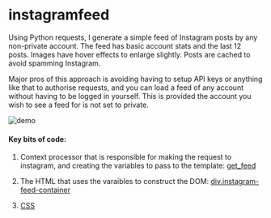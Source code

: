 # instagramfeed

Using Python requests, I generate a simple feed of Instagram posts by any non-private account. The feed has basic account stats and the last 12 posts. Images have hover effects to enlarge slightly. Posts are cached to avoid spamming Instagram.

Major pros of this approach is avoiding having to setup API keys or anything like that to authorise requests, and you can load a feed of any account without having to be logged in yourself. This is provided the account you wish to see a feed for is not set to private.

![demo](https://github.com/bradster45/instagramfeed/blob/master/public/static/images/demo.JPG)

#### Key bits of code:

1) Context processor that is responsible for making the request to instagram, and creating the variables to pass to the template: [get_feed](https://github.com/bradster45/instagramfeed/blob/master/public/context_processors.py)

2) The HTML that uses the varaibles to construct the DOM: [div.instagram-feed-container](https://github.com/bradster45/instagramfeed/blob/master/public/templates/public/index.html)

3) [CSS](https://github.com/bradster45/instagramfeed/blob/master/public/static/css/instagram_feed.css)

